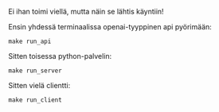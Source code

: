 Ei ihan toimi viellä, mutta näin se lähtis käyntiin!

Ensin yhdessä terminaalissa openai-tyyppinen api pyörimään:
```
make run_api
```
Sitten toisessa python-palvelin:
```
make run_server
```
Sitten vielä clientti:
```
make run_client
```
